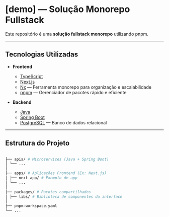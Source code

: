 # [demo] — Solução Monorepo Fullstack

Este repositório é uma **solução fullstack monorepo** utilizando pnpm.

---

## Tecnologias Utilizadas

- **Frontend**
  - [TypeScript](https://www.typescriptlang.org/)
  - [Next.js](https://nextjs.org/)
  - [Nx](https://nx.dev/) — Ferramenta monorepo para organização e escalabilidade
  - [pnpm](https://pnpm.io/) — Gerenciador de pacotes rápido e eficiente

- **Backend**
  - [Java](https://dev.java)
  - [Spring Boot](https://spring.io/projects/spring-boot)
  - [PostgreSQL](https://www.postgresql.org/) — Banco de dados relacional

---

## Estrutura do Projeto

```sh

├── apis/ # Microservices (Java + Spring Boot)
│ └── ...
│
├── apps/ # Aplicações Frontend (Ex: Next.js)
│ ├── next-app/ # Exemplo de app
│ └── ...
│
├── packages/ # Pacotes compartilhados
│ ├── libs/ # Biblioteca de componentes da interface
│
├── pnpm-workspace.yaml
└── ...
```
